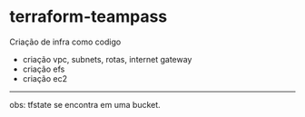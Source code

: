 # terraform-teampass
Criação de infra como codigo
- criação vpc, subnets, rotas, internet gateway
- criação efs
- criação ec2

-----------------------------------------------
obs: tfstate se encontra em uma bucket.
